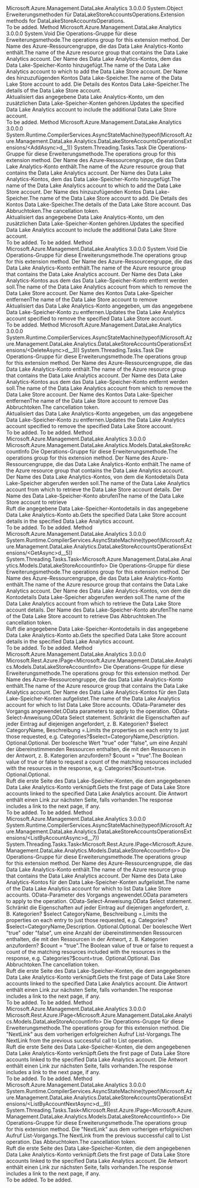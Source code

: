 <Type Name="DataLakeStoreAccountsOperationsExtensions" FullName="Microsoft.Azure.Management.DataLake.Analytics.DataLakeStoreAccountsOperationsExtensions">
  <TypeSignature Language="C#" Value="public static class DataLakeStoreAccountsOperationsExtensions" />
  <TypeSignature Language="ILAsm" Value=".class public auto ansi abstract sealed beforefieldinit DataLakeStoreAccountsOperationsExtensions extends System.Object" />
  <TypeSignature Language="DocId" Value="T:Microsoft.Azure.Management.DataLake.Analytics.DataLakeStoreAccountsOperationsExtensions" />
  <TypeSignature Language="VB.NET" Value="Public Module DataLakeStoreAccountsOperationsExtensions" />
  <TypeSignature Language="F#" Value="type DataLakeStoreAccountsOperationsExtensions = class" />
  <AssemblyInfo>
    <AssemblyName>Microsoft.Azure.Management.DataLake.Analytics</AssemblyName>
    <AssemblyVersion>3.0.0.0</AssemblyVersion>
  </AssemblyInfo>
  <Base>
    <BaseTypeName>System.Object</BaseTypeName>
  </Base>
  <Interfaces />
  <Docs>
    <summary>
            <span data-ttu-id="11980-101">Erweiterungsmethoden für DataLakeStoreAccountsOperations.</span><span class="sxs-lookup"><span data-stu-id="11980-101">Extension methods for DataLakeStoreAccountsOperations.</span></span>
            </summary>
    <remarks>To be added.</remarks>
  </Docs>
  <Members>
    <Member MemberName="Add">
      <MemberSignature Language="C#" Value="public static void Add (this Microsoft.Azure.Management.DataLake.Analytics.IDataLakeStoreAccountsOperations operations, string resourceGroupName, string accountName, string dataLakeStoreAccountName, Microsoft.Azure.Management.DataLake.Analytics.Models.AddDataLakeStoreParameters parameters = null);" />
      <MemberSignature Language="ILAsm" Value=".method public static hidebysig void Add(class Microsoft.Azure.Management.DataLake.Analytics.IDataLakeStoreAccountsOperations operations, string resourceGroupName, string accountName, string dataLakeStoreAccountName, class Microsoft.Azure.Management.DataLake.Analytics.Models.AddDataLakeStoreParameters parameters) cil managed" />
      <MemberSignature Language="DocId" Value="M:Microsoft.Azure.Management.DataLake.Analytics.DataLakeStoreAccountsOperationsExtensions.Add(Microsoft.Azure.Management.DataLake.Analytics.IDataLakeStoreAccountsOperations,System.String,System.String,System.String,Microsoft.Azure.Management.DataLake.Analytics.Models.AddDataLakeStoreParameters)" />
      <MemberSignature Language="VB.NET" Value="&lt;Extension()&gt;&#xA;Public Sub Add (operations As IDataLakeStoreAccountsOperations, resourceGroupName As String, accountName As String, dataLakeStoreAccountName As String, Optional parameters As AddDataLakeStoreParameters = null)" />
      <MemberSignature Language="F#" Value="static member Add : Microsoft.Azure.Management.DataLake.Analytics.IDataLakeStoreAccountsOperations * string * string * string * Microsoft.Azure.Management.DataLake.Analytics.Models.AddDataLakeStoreParameters -&gt; unit" Usage="Microsoft.Azure.Management.DataLake.Analytics.DataLakeStoreAccountsOperationsExtensions.Add (operations, resourceGroupName, accountName, dataLakeStoreAccountName, parameters)" />
      <MemberType>Method</MemberType>
      <AssemblyInfo>
        <AssemblyName>Microsoft.Azure.Management.DataLake.Analytics</AssemblyName>
        <AssemblyVersion>3.0.0.0</AssemblyVersion>
      </AssemblyInfo>
      <ReturnValue>
        <ReturnType>System.Void</ReturnType>
      </ReturnValue>
      <Parameters>
        <Parameter Name="operations" Type="Microsoft.Azure.Management.DataLake.Analytics.IDataLakeStoreAccountsOperations" RefType="this" />
        <Parameter Name="resourceGroupName" Type="System.String" />
        <Parameter Name="accountName" Type="System.String" />
        <Parameter Name="dataLakeStoreAccountName" Type="System.String" />
        <Parameter Name="parameters" Type="Microsoft.Azure.Management.DataLake.Analytics.Models.AddDataLakeStoreParameters" />
      </Parameters>
      <Docs>
        <param name="operations">
            <span data-ttu-id="11980-102">Die Operations-Gruppe für diese Erweiterungsmethode.</span><span class="sxs-lookup"><span data-stu-id="11980-102">The operations group for this extension method.</span></span>
            </param>
        <param name="resourceGroupName">
            <span data-ttu-id="11980-103">Der Name des Azure-Ressourcengruppe, die das Data Lake Analytics-Konto enthält.</span><span class="sxs-lookup"><span data-stu-id="11980-103">The name of the Azure resource group that contains the Data Lake Analytics account.</span></span>
            </param>
        <param name="accountName">
            <span data-ttu-id="11980-104">Der Name des Data Lake Analytics-Kontos, dem das Data Lake-Speicher-Konto hinzugefügt.</span><span class="sxs-lookup"><span data-stu-id="11980-104">The name of the Data Lake Analytics account to which to add the Data Lake Store account.</span></span>
            </param>
        <param name="dataLakeStoreAccountName">
            <span data-ttu-id="11980-105">Der Name des hinzuzufügenden Kontos Data Lake-Speicher.</span><span class="sxs-lookup"><span data-stu-id="11980-105">The name of the Data Lake Store account to add.</span></span>
            </param>
        <param name="parameters">
            <span data-ttu-id="11980-106">Die Details des Kontos Data Lake-Speicher.</span><span class="sxs-lookup"><span data-stu-id="11980-106">The details of the Data Lake Store account.</span></span>
            </param>
        <summary>
            <span data-ttu-id="11980-107">Aktualisiert das angegebene Data Lake Analytics-Konto, um den zusätzlichen Data Lake-Speicher-Konten gehören.</span><span class="sxs-lookup"><span data-stu-id="11980-107">Updates the specified Data Lake Analytics account to include the additional Data Lake Store account.</span></span>
            </summary>
        <remarks>To be added.</remarks>
      </Docs>
    </Member>
    <Member MemberName="AddAsync">
      <MemberSignature Language="C#" Value="public static System.Threading.Tasks.Task AddAsync (this Microsoft.Azure.Management.DataLake.Analytics.IDataLakeStoreAccountsOperations operations, string resourceGroupName, string accountName, string dataLakeStoreAccountName, Microsoft.Azure.Management.DataLake.Analytics.Models.AddDataLakeStoreParameters parameters = null, System.Threading.CancellationToken cancellationToken = null);" />
      <MemberSignature Language="ILAsm" Value=".method public static hidebysig class System.Threading.Tasks.Task AddAsync(class Microsoft.Azure.Management.DataLake.Analytics.IDataLakeStoreAccountsOperations operations, string resourceGroupName, string accountName, string dataLakeStoreAccountName, class Microsoft.Azure.Management.DataLake.Analytics.Models.AddDataLakeStoreParameters parameters, valuetype System.Threading.CancellationToken cancellationToken) cil managed" />
      <MemberSignature Language="DocId" Value="M:Microsoft.Azure.Management.DataLake.Analytics.DataLakeStoreAccountsOperationsExtensions.AddAsync(Microsoft.Azure.Management.DataLake.Analytics.IDataLakeStoreAccountsOperations,System.String,System.String,System.String,Microsoft.Azure.Management.DataLake.Analytics.Models.AddDataLakeStoreParameters,System.Threading.CancellationToken)" />
      <MemberSignature Language="F#" Value="static member AddAsync : Microsoft.Azure.Management.DataLake.Analytics.IDataLakeStoreAccountsOperations * string * string * string * Microsoft.Azure.Management.DataLake.Analytics.Models.AddDataLakeStoreParameters * System.Threading.CancellationToken -&gt; System.Threading.Tasks.Task" Usage="Microsoft.Azure.Management.DataLake.Analytics.DataLakeStoreAccountsOperationsExtensions.AddAsync (operations, resourceGroupName, accountName, dataLakeStoreAccountName, parameters, cancellationToken)" />
      <MemberType>Method</MemberType>
      <AssemblyInfo>
        <AssemblyName>Microsoft.Azure.Management.DataLake.Analytics</AssemblyName>
        <AssemblyVersion>3.0.0.0</AssemblyVersion>
      </AssemblyInfo>
      <Attributes>
        <Attribute>
          <AttributeName>System.Runtime.CompilerServices.AsyncStateMachine(typeof(Microsoft.Azure.Management.DataLake.Analytics.DataLakeStoreAccountsOperationsExtensions/&lt;AddAsync&gt;d__1))</AttributeName>
        </Attribute>
      </Attributes>
      <ReturnValue>
        <ReturnType>System.Threading.Tasks.Task</ReturnType>
      </ReturnValue>
      <Parameters>
        <Parameter Name="operations" Type="Microsoft.Azure.Management.DataLake.Analytics.IDataLakeStoreAccountsOperations" RefType="this" />
        <Parameter Name="resourceGroupName" Type="System.String" />
        <Parameter Name="accountName" Type="System.String" />
        <Parameter Name="dataLakeStoreAccountName" Type="System.String" />
        <Parameter Name="parameters" Type="Microsoft.Azure.Management.DataLake.Analytics.Models.AddDataLakeStoreParameters" />
        <Parameter Name="cancellationToken" Type="System.Threading.CancellationToken" />
      </Parameters>
      <Docs>
        <param name="operations">
            <span data-ttu-id="11980-108">Die Operations-Gruppe für diese Erweiterungsmethode.</span><span class="sxs-lookup"><span data-stu-id="11980-108">The operations group for this extension method.</span></span>
            </param>
        <param name="resourceGroupName">
            <span data-ttu-id="11980-109">Der Name des Azure-Ressourcengruppe, die das Data Lake Analytics-Konto enthält.</span><span class="sxs-lookup"><span data-stu-id="11980-109">The name of the Azure resource group that contains the Data Lake Analytics account.</span></span>
            </param>
        <param name="accountName">
            <span data-ttu-id="11980-110">Der Name des Data Lake Analytics-Kontos, dem das Data Lake-Speicher-Konto hinzugefügt.</span><span class="sxs-lookup"><span data-stu-id="11980-110">The name of the Data Lake Analytics account to which to add the Data Lake Store account.</span></span>
            </param>
        <param name="dataLakeStoreAccountName">
            <span data-ttu-id="11980-111">Der Name des hinzuzufügenden Kontos Data Lake-Speicher.</span><span class="sxs-lookup"><span data-stu-id="11980-111">The name of the Data Lake Store account to add.</span></span>
            </param>
        <param name="parameters">
            <span data-ttu-id="11980-112">Die Details des Kontos Data Lake-Speicher.</span><span class="sxs-lookup"><span data-stu-id="11980-112">The details of the Data Lake Store account.</span></span>
            </param>
        <param name="cancellationToken">
            <span data-ttu-id="11980-113">Das Abbruchtoken.</span><span class="sxs-lookup"><span data-stu-id="11980-113">The cancellation token.</span></span>
            </param>
        <summary>
            <span data-ttu-id="11980-114">Aktualisiert das angegebene Data Lake Analytics-Konto, um den zusätzlichen Data Lake-Speicher-Konten gehören.</span><span class="sxs-lookup"><span data-stu-id="11980-114">Updates the specified Data Lake Analytics account to include the additional Data Lake Store account.</span></span>
            </summary>
        <returns>To be added.</returns>
        <remarks>To be added.</remarks>
      </Docs>
    </Member>
    <Member MemberName="Delete">
      <MemberSignature Language="C#" Value="public static void Delete (this Microsoft.Azure.Management.DataLake.Analytics.IDataLakeStoreAccountsOperations operations, string resourceGroupName, string accountName, string dataLakeStoreAccountName);" />
      <MemberSignature Language="ILAsm" Value=".method public static hidebysig void Delete(class Microsoft.Azure.Management.DataLake.Analytics.IDataLakeStoreAccountsOperations operations, string resourceGroupName, string accountName, string dataLakeStoreAccountName) cil managed" />
      <MemberSignature Language="DocId" Value="M:Microsoft.Azure.Management.DataLake.Analytics.DataLakeStoreAccountsOperationsExtensions.Delete(Microsoft.Azure.Management.DataLake.Analytics.IDataLakeStoreAccountsOperations,System.String,System.String,System.String)" />
      <MemberSignature Language="VB.NET" Value="&lt;Extension()&gt;&#xA;Public Sub Delete (operations As IDataLakeStoreAccountsOperations, resourceGroupName As String, accountName As String, dataLakeStoreAccountName As String)" />
      <MemberSignature Language="F#" Value="static member Delete : Microsoft.Azure.Management.DataLake.Analytics.IDataLakeStoreAccountsOperations * string * string * string -&gt; unit" Usage="Microsoft.Azure.Management.DataLake.Analytics.DataLakeStoreAccountsOperationsExtensions.Delete (operations, resourceGroupName, accountName, dataLakeStoreAccountName)" />
      <MemberType>Method</MemberType>
      <AssemblyInfo>
        <AssemblyName>Microsoft.Azure.Management.DataLake.Analytics</AssemblyName>
        <AssemblyVersion>3.0.0.0</AssemblyVersion>
      </AssemblyInfo>
      <ReturnValue>
        <ReturnType>System.Void</ReturnType>
      </ReturnValue>
      <Parameters>
        <Parameter Name="operations" Type="Microsoft.Azure.Management.DataLake.Analytics.IDataLakeStoreAccountsOperations" RefType="this" />
        <Parameter Name="resourceGroupName" Type="System.String" />
        <Parameter Name="accountName" Type="System.String" />
        <Parameter Name="dataLakeStoreAccountName" Type="System.String" />
      </Parameters>
      <Docs>
        <param name="operations">
            <span data-ttu-id="11980-115">Die Operations-Gruppe für diese Erweiterungsmethode.</span><span class="sxs-lookup"><span data-stu-id="11980-115">The operations group for this extension method.</span></span>
            </param>
        <param name="resourceGroupName">
            <span data-ttu-id="11980-116">Der Name des Azure-Ressourcengruppe, die das Data Lake Analytics-Konto enthält.</span><span class="sxs-lookup"><span data-stu-id="11980-116">The name of the Azure resource group that contains the Data Lake Analytics account.</span></span>
            </param>
        <param name="accountName">
            <span data-ttu-id="11980-117">Der Name des Data Lake Analytics-Kontos aus dem das Data Lake-Speicher-Konto entfernt werden soll.</span><span class="sxs-lookup"><span data-stu-id="11980-117">The name of the Data Lake Analytics account from which to remove the Data Lake Store account.</span></span>
            </param>
        <param name="dataLakeStoreAccountName">
            <span data-ttu-id="11980-118">Der Name des Kontos Data Lake-Speicher entfernen</span><span class="sxs-lookup"><span data-stu-id="11980-118">The name of the Data Lake Store account to remove</span></span>
            </param>
        <summary>
            <span data-ttu-id="11980-119">Aktualisiert das Data Lake Analytics-Konto angegeben, um das angegebene Data Lake-Speicher-Konto zu entfernen.</span><span class="sxs-lookup"><span data-stu-id="11980-119">Updates the Data Lake Analytics account specified to remove the specified Data Lake Store account.</span></span>
            </summary>
        <remarks>To be added.</remarks>
      </Docs>
    </Member>
    <Member MemberName="DeleteAsync">
      <MemberSignature Language="C#" Value="public static System.Threading.Tasks.Task DeleteAsync (this Microsoft.Azure.Management.DataLake.Analytics.IDataLakeStoreAccountsOperations operations, string resourceGroupName, string accountName, string dataLakeStoreAccountName, System.Threading.CancellationToken cancellationToken = null);" />
      <MemberSignature Language="ILAsm" Value=".method public static hidebysig class System.Threading.Tasks.Task DeleteAsync(class Microsoft.Azure.Management.DataLake.Analytics.IDataLakeStoreAccountsOperations operations, string resourceGroupName, string accountName, string dataLakeStoreAccountName, valuetype System.Threading.CancellationToken cancellationToken) cil managed" />
      <MemberSignature Language="DocId" Value="M:Microsoft.Azure.Management.DataLake.Analytics.DataLakeStoreAccountsOperationsExtensions.DeleteAsync(Microsoft.Azure.Management.DataLake.Analytics.IDataLakeStoreAccountsOperations,System.String,System.String,System.String,System.Threading.CancellationToken)" />
      <MemberSignature Language="F#" Value="static member DeleteAsync : Microsoft.Azure.Management.DataLake.Analytics.IDataLakeStoreAccountsOperations * string * string * string * System.Threading.CancellationToken -&gt; System.Threading.Tasks.Task" Usage="Microsoft.Azure.Management.DataLake.Analytics.DataLakeStoreAccountsOperationsExtensions.DeleteAsync (operations, resourceGroupName, accountName, dataLakeStoreAccountName, cancellationToken)" />
      <MemberType>Method</MemberType>
      <AssemblyInfo>
        <AssemblyName>Microsoft.Azure.Management.DataLake.Analytics</AssemblyName>
        <AssemblyVersion>3.0.0.0</AssemblyVersion>
      </AssemblyInfo>
      <Attributes>
        <Attribute>
          <AttributeName>System.Runtime.CompilerServices.AsyncStateMachine(typeof(Microsoft.Azure.Management.DataLake.Analytics.DataLakeStoreAccountsOperationsExtensions/&lt;DeleteAsync&gt;d__3))</AttributeName>
        </Attribute>
      </Attributes>
      <ReturnValue>
        <ReturnType>System.Threading.Tasks.Task</ReturnType>
      </ReturnValue>
      <Parameters>
        <Parameter Name="operations" Type="Microsoft.Azure.Management.DataLake.Analytics.IDataLakeStoreAccountsOperations" RefType="this" />
        <Parameter Name="resourceGroupName" Type="System.String" />
        <Parameter Name="accountName" Type="System.String" />
        <Parameter Name="dataLakeStoreAccountName" Type="System.String" />
        <Parameter Name="cancellationToken" Type="System.Threading.CancellationToken" />
      </Parameters>
      <Docs>
        <param name="operations">
            <span data-ttu-id="11980-120">Die Operations-Gruppe für diese Erweiterungsmethode.</span><span class="sxs-lookup"><span data-stu-id="11980-120">The operations group for this extension method.</span></span>
            </param>
        <param name="resourceGroupName">
            <span data-ttu-id="11980-121">Der Name des Azure-Ressourcengruppe, die das Data Lake Analytics-Konto enthält.</span><span class="sxs-lookup"><span data-stu-id="11980-121">The name of the Azure resource group that contains the Data Lake Analytics account.</span></span>
            </param>
        <param name="accountName">
            <span data-ttu-id="11980-122">Der Name des Data Lake Analytics-Kontos aus dem das Data Lake-Speicher-Konto entfernt werden soll.</span><span class="sxs-lookup"><span data-stu-id="11980-122">The name of the Data Lake Analytics account from which to remove the Data Lake Store account.</span></span>
            </param>
        <param name="dataLakeStoreAccountName">
            <span data-ttu-id="11980-123">Der Name des Kontos Data Lake-Speicher entfernen</span><span class="sxs-lookup"><span data-stu-id="11980-123">The name of the Data Lake Store account to remove</span></span>
            </param>
        <param name="cancellationToken">
            <span data-ttu-id="11980-124">Das Abbruchtoken.</span><span class="sxs-lookup"><span data-stu-id="11980-124">The cancellation token.</span></span>
            </param>
        <summary>
            <span data-ttu-id="11980-125">Aktualisiert das Data Lake Analytics-Konto angegeben, um das angegebene Data Lake-Speicher-Konto zu entfernen.</span><span class="sxs-lookup"><span data-stu-id="11980-125">Updates the Data Lake Analytics account specified to remove the specified Data Lake Store account.</span></span>
            </summary>
        <returns>To be added.</returns>
        <remarks>To be added.</remarks>
      </Docs>
    </Member>
    <Member MemberName="Get">
      <MemberSignature Language="C#" Value="public static Microsoft.Azure.Management.DataLake.Analytics.Models.DataLakeStoreAccountInfo Get (this Microsoft.Azure.Management.DataLake.Analytics.IDataLakeStoreAccountsOperations operations, string resourceGroupName, string accountName, string dataLakeStoreAccountName);" />
      <MemberSignature Language="ILAsm" Value=".method public static hidebysig class Microsoft.Azure.Management.DataLake.Analytics.Models.DataLakeStoreAccountInfo Get(class Microsoft.Azure.Management.DataLake.Analytics.IDataLakeStoreAccountsOperations operations, string resourceGroupName, string accountName, string dataLakeStoreAccountName) cil managed" />
      <MemberSignature Language="DocId" Value="M:Microsoft.Azure.Management.DataLake.Analytics.DataLakeStoreAccountsOperationsExtensions.Get(Microsoft.Azure.Management.DataLake.Analytics.IDataLakeStoreAccountsOperations,System.String,System.String,System.String)" />
      <MemberSignature Language="VB.NET" Value="&lt;Extension()&gt;&#xA;Public Function Get (operations As IDataLakeStoreAccountsOperations, resourceGroupName As String, accountName As String, dataLakeStoreAccountName As String) As DataLakeStoreAccountInfo" />
      <MemberSignature Language="F#" Value="static member Get : Microsoft.Azure.Management.DataLake.Analytics.IDataLakeStoreAccountsOperations * string * string * string -&gt; Microsoft.Azure.Management.DataLake.Analytics.Models.DataLakeStoreAccountInfo" Usage="Microsoft.Azure.Management.DataLake.Analytics.DataLakeStoreAccountsOperationsExtensions.Get (operations, resourceGroupName, accountName, dataLakeStoreAccountName)" />
      <MemberType>Method</MemberType>
      <AssemblyInfo>
        <AssemblyName>Microsoft.Azure.Management.DataLake.Analytics</AssemblyName>
        <AssemblyVersion>3.0.0.0</AssemblyVersion>
      </AssemblyInfo>
      <ReturnValue>
        <ReturnType>Microsoft.Azure.Management.DataLake.Analytics.Models.DataLakeStoreAccountInfo</ReturnType>
      </ReturnValue>
      <Parameters>
        <Parameter Name="operations" Type="Microsoft.Azure.Management.DataLake.Analytics.IDataLakeStoreAccountsOperations" RefType="this" />
        <Parameter Name="resourceGroupName" Type="System.String" />
        <Parameter Name="accountName" Type="System.String" />
        <Parameter Name="dataLakeStoreAccountName" Type="System.String" />
      </Parameters>
      <Docs>
        <param name="operations">
            <span data-ttu-id="11980-126">Die Operations-Gruppe für diese Erweiterungsmethode.</span><span class="sxs-lookup"><span data-stu-id="11980-126">The operations group for this extension method.</span></span>
            </param>
        <param name="resourceGroupName">
            <span data-ttu-id="11980-127">Der Name des Azure-Ressourcengruppe, die das Data Lake Analytics-Konto enthält.</span><span class="sxs-lookup"><span data-stu-id="11980-127">The name of the Azure resource group that contains the Data Lake Analytics account.</span></span>
            </param>
        <param name="accountName">
            <span data-ttu-id="11980-128">Der Name des Data Lake Analytics-Kontos, von dem die Kontodetails Data Lake-Speicher abgerufen werden soll.</span><span class="sxs-lookup"><span data-stu-id="11980-128">The name of the Data Lake Analytics account from which to retrieve the Data Lake Store account details.</span></span>
            </param>
        <param name="dataLakeStoreAccountName">
            <span data-ttu-id="11980-129">Der Name des Data Lake-Speicher-Konto abrufen</span><span class="sxs-lookup"><span data-stu-id="11980-129">The name of the Data Lake Store account to retrieve</span></span>
            </param>
        <summary>
            <span data-ttu-id="11980-130">Ruft die angegebene Data Lake-Speicher-Kontodetails in das angegebene Data Lake Analytics-Konto ab.</span><span class="sxs-lookup"><span data-stu-id="11980-130">Gets the specified Data Lake Store account details in the specified Data Lake Analytics account.</span></span>
            </summary>
        <returns>To be added.</returns>
        <remarks>To be added.</remarks>
      </Docs>
    </Member>
    <Member MemberName="GetAsync">
      <MemberSignature Language="C#" Value="public static System.Threading.Tasks.Task&lt;Microsoft.Azure.Management.DataLake.Analytics.Models.DataLakeStoreAccountInfo&gt; GetAsync (this Microsoft.Azure.Management.DataLake.Analytics.IDataLakeStoreAccountsOperations operations, string resourceGroupName, string accountName, string dataLakeStoreAccountName, System.Threading.CancellationToken cancellationToken = null);" />
      <MemberSignature Language="ILAsm" Value=".method public static hidebysig class System.Threading.Tasks.Task`1&lt;class Microsoft.Azure.Management.DataLake.Analytics.Models.DataLakeStoreAccountInfo&gt; GetAsync(class Microsoft.Azure.Management.DataLake.Analytics.IDataLakeStoreAccountsOperations operations, string resourceGroupName, string accountName, string dataLakeStoreAccountName, valuetype System.Threading.CancellationToken cancellationToken) cil managed" />
      <MemberSignature Language="DocId" Value="M:Microsoft.Azure.Management.DataLake.Analytics.DataLakeStoreAccountsOperationsExtensions.GetAsync(Microsoft.Azure.Management.DataLake.Analytics.IDataLakeStoreAccountsOperations,System.String,System.String,System.String,System.Threading.CancellationToken)" />
      <MemberSignature Language="F#" Value="static member GetAsync : Microsoft.Azure.Management.DataLake.Analytics.IDataLakeStoreAccountsOperations * string * string * string * System.Threading.CancellationToken -&gt; System.Threading.Tasks.Task&lt;Microsoft.Azure.Management.DataLake.Analytics.Models.DataLakeStoreAccountInfo&gt;" Usage="Microsoft.Azure.Management.DataLake.Analytics.DataLakeStoreAccountsOperationsExtensions.GetAsync (operations, resourceGroupName, accountName, dataLakeStoreAccountName, cancellationToken)" />
      <MemberType>Method</MemberType>
      <AssemblyInfo>
        <AssemblyName>Microsoft.Azure.Management.DataLake.Analytics</AssemblyName>
        <AssemblyVersion>3.0.0.0</AssemblyVersion>
      </AssemblyInfo>
      <Attributes>
        <Attribute>
          <AttributeName>System.Runtime.CompilerServices.AsyncStateMachine(typeof(Microsoft.Azure.Management.DataLake.Analytics.DataLakeStoreAccountsOperationsExtensions/&lt;GetAsync&gt;d__5))</AttributeName>
        </Attribute>
      </Attributes>
      <ReturnValue>
        <ReturnType>System.Threading.Tasks.Task&lt;Microsoft.Azure.Management.DataLake.Analytics.Models.DataLakeStoreAccountInfo&gt;</ReturnType>
      </ReturnValue>
      <Parameters>
        <Parameter Name="operations" Type="Microsoft.Azure.Management.DataLake.Analytics.IDataLakeStoreAccountsOperations" RefType="this" />
        <Parameter Name="resourceGroupName" Type="System.String" />
        <Parameter Name="accountName" Type="System.String" />
        <Parameter Name="dataLakeStoreAccountName" Type="System.String" />
        <Parameter Name="cancellationToken" Type="System.Threading.CancellationToken" />
      </Parameters>
      <Docs>
        <param name="operations">
            <span data-ttu-id="11980-131">Die Operations-Gruppe für diese Erweiterungsmethode.</span><span class="sxs-lookup"><span data-stu-id="11980-131">The operations group for this extension method.</span></span>
            </param>
        <param name="resourceGroupName">
            <span data-ttu-id="11980-132">Der Name des Azure-Ressourcengruppe, die das Data Lake Analytics-Konto enthält.</span><span class="sxs-lookup"><span data-stu-id="11980-132">The name of the Azure resource group that contains the Data Lake Analytics account.</span></span>
            </param>
        <param name="accountName">
            <span data-ttu-id="11980-133">Der Name des Data Lake Analytics-Kontos, von dem die Kontodetails Data Lake-Speicher abgerufen werden soll.</span><span class="sxs-lookup"><span data-stu-id="11980-133">The name of the Data Lake Analytics account from which to retrieve the Data Lake Store account details.</span></span>
            </param>
        <param name="dataLakeStoreAccountName">
            <span data-ttu-id="11980-134">Der Name des Data Lake-Speicher-Konto abrufen</span><span class="sxs-lookup"><span data-stu-id="11980-134">The name of the Data Lake Store account to retrieve</span></span>
            </param>
        <param name="cancellationToken">
            <span data-ttu-id="11980-135">Das Abbruchtoken.</span><span class="sxs-lookup"><span data-stu-id="11980-135">The cancellation token.</span></span>
            </param>
        <summary>
            <span data-ttu-id="11980-136">Ruft die angegebene Data Lake-Speicher-Kontodetails in das angegebene Data Lake Analytics-Konto ab.</span><span class="sxs-lookup"><span data-stu-id="11980-136">Gets the specified Data Lake Store account details in the specified Data Lake Analytics account.</span></span>
            </summary>
        <returns>To be added.</returns>
        <remarks>To be added.</remarks>
      </Docs>
    </Member>
    <Member MemberName="ListByAccount">
      <MemberSignature Language="C#" Value="public static Microsoft.Rest.Azure.IPage&lt;Microsoft.Azure.Management.DataLake.Analytics.Models.DataLakeStoreAccountInfo&gt; ListByAccount (this Microsoft.Azure.Management.DataLake.Analytics.IDataLakeStoreAccountsOperations operations, string resourceGroupName, string accountName, Microsoft.Rest.Azure.OData.ODataQuery&lt;Microsoft.Azure.Management.DataLake.Analytics.Models.DataLakeStoreAccountInfo&gt; odataQuery = null, string select = null, Nullable&lt;bool&gt; count = null);" />
      <MemberSignature Language="ILAsm" Value=".method public static hidebysig class Microsoft.Rest.Azure.IPage`1&lt;class Microsoft.Azure.Management.DataLake.Analytics.Models.DataLakeStoreAccountInfo&gt; ListByAccount(class Microsoft.Azure.Management.DataLake.Analytics.IDataLakeStoreAccountsOperations operations, string resourceGroupName, string accountName, class Microsoft.Rest.Azure.OData.ODataQuery`1&lt;class Microsoft.Azure.Management.DataLake.Analytics.Models.DataLakeStoreAccountInfo&gt; odataQuery, string select, valuetype System.Nullable`1&lt;bool&gt; count) cil managed" />
      <MemberSignature Language="DocId" Value="M:Microsoft.Azure.Management.DataLake.Analytics.DataLakeStoreAccountsOperationsExtensions.ListByAccount(Microsoft.Azure.Management.DataLake.Analytics.IDataLakeStoreAccountsOperations,System.String,System.String,Microsoft.Rest.Azure.OData.ODataQuery{Microsoft.Azure.Management.DataLake.Analytics.Models.DataLakeStoreAccountInfo},System.String,System.Nullable{System.Boolean})" />
      <MemberSignature Language="VB.NET" Value="&lt;Extension()&gt;&#xA;Public Function ListByAccount (operations As IDataLakeStoreAccountsOperations, resourceGroupName As String, accountName As String, Optional odataQuery As ODataQuery(Of DataLakeStoreAccountInfo) = null, Optional select As String = null, Optional count As Nullable(Of Boolean) = null) As IPage(Of DataLakeStoreAccountInfo)" />
      <MemberSignature Language="F#" Value="static member ListByAccount : Microsoft.Azure.Management.DataLake.Analytics.IDataLakeStoreAccountsOperations * string * string * Microsoft.Rest.Azure.OData.ODataQuery&lt;Microsoft.Azure.Management.DataLake.Analytics.Models.DataLakeStoreAccountInfo&gt; * string * Nullable&lt;bool&gt; -&gt; Microsoft.Rest.Azure.IPage&lt;Microsoft.Azure.Management.DataLake.Analytics.Models.DataLakeStoreAccountInfo&gt;" Usage="Microsoft.Azure.Management.DataLake.Analytics.DataLakeStoreAccountsOperationsExtensions.ListByAccount (operations, resourceGroupName, accountName, odataQuery, select, count)" />
      <MemberType>Method</MemberType>
      <AssemblyInfo>
        <AssemblyName>Microsoft.Azure.Management.DataLake.Analytics</AssemblyName>
        <AssemblyVersion>3.0.0.0</AssemblyVersion>
      </AssemblyInfo>
      <ReturnValue>
        <ReturnType>Microsoft.Rest.Azure.IPage&lt;Microsoft.Azure.Management.DataLake.Analytics.Models.DataLakeStoreAccountInfo&gt;</ReturnType>
      </ReturnValue>
      <Parameters>
        <Parameter Name="operations" Type="Microsoft.Azure.Management.DataLake.Analytics.IDataLakeStoreAccountsOperations" RefType="this" />
        <Parameter Name="resourceGroupName" Type="System.String" />
        <Parameter Name="accountName" Type="System.String" />
        <Parameter Name="odataQuery" Type="Microsoft.Rest.Azure.OData.ODataQuery&lt;Microsoft.Azure.Management.DataLake.Analytics.Models.DataLakeStoreAccountInfo&gt;" />
        <Parameter Name="select" Type="System.String" />
        <Parameter Name="count" Type="System.Nullable&lt;System.Boolean&gt;" />
      </Parameters>
      <Docs>
        <param name="operations">
            <span data-ttu-id="11980-137">Die Operations-Gruppe für diese Erweiterungsmethode.</span><span class="sxs-lookup"><span data-stu-id="11980-137">The operations group for this extension method.</span></span>
            </param>
        <param name="resourceGroupName">
            <span data-ttu-id="11980-138">Der Name des Azure-Ressourcengruppe, die das Data Lake Analytics-Konto enthält.</span><span class="sxs-lookup"><span data-stu-id="11980-138">The name of the Azure resource group that contains the Data Lake Analytics account.</span></span>
            </param>
        <param name="accountName">
            <span data-ttu-id="11980-139">Der Name des Data Lake Analytics-Kontos für den Data Lake-Speicher-Konten aufgelistet.</span><span class="sxs-lookup"><span data-stu-id="11980-139">The name of the Data Lake Analytics account for which to list Data Lake Store accounts.</span></span>
            </param>
        <param name="odataQuery">
            <span data-ttu-id="11980-140">OData-Parameter des Vorgangs angewendet.</span><span class="sxs-lookup"><span data-stu-id="11980-140">OData parameters to apply to the operation.</span></span>
            </param>
        <param name="select">
            <span data-ttu-id="11980-141">OData-Select-Anweisung.</span><span class="sxs-lookup"><span data-stu-id="11980-141">OData Select statement.</span></span> <span data-ttu-id="11980-142">Schränkt die Eigenschaften auf jeder Eintrag auf diejenigen angefordert, z. B. Kategorien? $select CategoryName, Beschreibung =.</span><span class="sxs-lookup"><span data-stu-id="11980-142">Limits the properties on each entry to just those requested, e.g. Categories?$select=CategoryName,Description.</span></span> <span data-ttu-id="11980-143">Optional.</span><span class="sxs-lookup"><span data-stu-id="11980-143">Optional.</span></span>
            </param>
        <param name="count">
            <span data-ttu-id="11980-144">Der boolesche Wert "true" oder "false", um eine Anzahl der übereinstimmenden Ressourcen enthalten, die mit den Ressourcen in der Antwort, z. B. Kategorien anzufordern? $count = "true".</span><span class="sxs-lookup"><span data-stu-id="11980-144">The Boolean value of true or false to request a count of the matching resources included with the resources in the response, e.g. Categories?$count=true.</span></span> <span data-ttu-id="11980-145">Optional.</span><span class="sxs-lookup"><span data-stu-id="11980-145">Optional.</span></span>
            </param>
        <summary>
            <span data-ttu-id="11980-146">Ruft die erste Seite des Data Lake-Speicher-Konten, die dem angegebenen Data Lake Analytics-Konto verknüpft.</span><span class="sxs-lookup"><span data-stu-id="11980-146">Gets the first page of Data Lake Store accounts linked to the specified Data Lake Analytics account.</span></span> <span data-ttu-id="11980-147">Die Antwort enthält einen Link zur nächsten Seite, falls vorhanden.</span><span class="sxs-lookup"><span data-stu-id="11980-147">The response includes a link to the next page, if any.</span></span>
            </summary>
        <returns>To be added.</returns>
        <remarks>To be added.</remarks>
      </Docs>
    </Member>
    <Member MemberName="ListByAccountAsync">
      <MemberSignature Language="C#" Value="public static System.Threading.Tasks.Task&lt;Microsoft.Rest.Azure.IPage&lt;Microsoft.Azure.Management.DataLake.Analytics.Models.DataLakeStoreAccountInfo&gt;&gt; ListByAccountAsync (this Microsoft.Azure.Management.DataLake.Analytics.IDataLakeStoreAccountsOperations operations, string resourceGroupName, string accountName, Microsoft.Rest.Azure.OData.ODataQuery&lt;Microsoft.Azure.Management.DataLake.Analytics.Models.DataLakeStoreAccountInfo&gt; odataQuery = null, string select = null, Nullable&lt;bool&gt; count = null, System.Threading.CancellationToken cancellationToken = null);" />
      <MemberSignature Language="ILAsm" Value=".method public static hidebysig class System.Threading.Tasks.Task`1&lt;class Microsoft.Rest.Azure.IPage`1&lt;class Microsoft.Azure.Management.DataLake.Analytics.Models.DataLakeStoreAccountInfo&gt;&gt; ListByAccountAsync(class Microsoft.Azure.Management.DataLake.Analytics.IDataLakeStoreAccountsOperations operations, string resourceGroupName, string accountName, class Microsoft.Rest.Azure.OData.ODataQuery`1&lt;class Microsoft.Azure.Management.DataLake.Analytics.Models.DataLakeStoreAccountInfo&gt; odataQuery, string select, valuetype System.Nullable`1&lt;bool&gt; count, valuetype System.Threading.CancellationToken cancellationToken) cil managed" />
      <MemberSignature Language="DocId" Value="M:Microsoft.Azure.Management.DataLake.Analytics.DataLakeStoreAccountsOperationsExtensions.ListByAccountAsync(Microsoft.Azure.Management.DataLake.Analytics.IDataLakeStoreAccountsOperations,System.String,System.String,Microsoft.Rest.Azure.OData.ODataQuery{Microsoft.Azure.Management.DataLake.Analytics.Models.DataLakeStoreAccountInfo},System.String,System.Nullable{System.Boolean},System.Threading.CancellationToken)" />
      <MemberSignature Language="F#" Value="static member ListByAccountAsync : Microsoft.Azure.Management.DataLake.Analytics.IDataLakeStoreAccountsOperations * string * string * Microsoft.Rest.Azure.OData.ODataQuery&lt;Microsoft.Azure.Management.DataLake.Analytics.Models.DataLakeStoreAccountInfo&gt; * string * Nullable&lt;bool&gt; * System.Threading.CancellationToken -&gt; System.Threading.Tasks.Task&lt;Microsoft.Rest.Azure.IPage&lt;Microsoft.Azure.Management.DataLake.Analytics.Models.DataLakeStoreAccountInfo&gt;&gt;" Usage="Microsoft.Azure.Management.DataLake.Analytics.DataLakeStoreAccountsOperationsExtensions.ListByAccountAsync (operations, resourceGroupName, accountName, odataQuery, select, count, cancellationToken)" />
      <MemberType>Method</MemberType>
      <AssemblyInfo>
        <AssemblyName>Microsoft.Azure.Management.DataLake.Analytics</AssemblyName>
        <AssemblyVersion>3.0.0.0</AssemblyVersion>
      </AssemblyInfo>
      <Attributes>
        <Attribute>
          <AttributeName>System.Runtime.CompilerServices.AsyncStateMachine(typeof(Microsoft.Azure.Management.DataLake.Analytics.DataLakeStoreAccountsOperationsExtensions/&lt;ListByAccountAsync&gt;d__7))</AttributeName>
        </Attribute>
      </Attributes>
      <ReturnValue>
        <ReturnType>System.Threading.Tasks.Task&lt;Microsoft.Rest.Azure.IPage&lt;Microsoft.Azure.Management.DataLake.Analytics.Models.DataLakeStoreAccountInfo&gt;&gt;</ReturnType>
      </ReturnValue>
      <Parameters>
        <Parameter Name="operations" Type="Microsoft.Azure.Management.DataLake.Analytics.IDataLakeStoreAccountsOperations" RefType="this" />
        <Parameter Name="resourceGroupName" Type="System.String" />
        <Parameter Name="accountName" Type="System.String" />
        <Parameter Name="odataQuery" Type="Microsoft.Rest.Azure.OData.ODataQuery&lt;Microsoft.Azure.Management.DataLake.Analytics.Models.DataLakeStoreAccountInfo&gt;" />
        <Parameter Name="select" Type="System.String" />
        <Parameter Name="count" Type="System.Nullable&lt;System.Boolean&gt;" />
        <Parameter Name="cancellationToken" Type="System.Threading.CancellationToken" />
      </Parameters>
      <Docs>
        <param name="operations">
            <span data-ttu-id="11980-148">Die Operations-Gruppe für diese Erweiterungsmethode.</span><span class="sxs-lookup"><span data-stu-id="11980-148">The operations group for this extension method.</span></span>
            </param>
        <param name="resourceGroupName">
            <span data-ttu-id="11980-149">Der Name des Azure-Ressourcengruppe, die das Data Lake Analytics-Konto enthält.</span><span class="sxs-lookup"><span data-stu-id="11980-149">The name of the Azure resource group that contains the Data Lake Analytics account.</span></span>
            </param>
        <param name="accountName">
            <span data-ttu-id="11980-150">Der Name des Data Lake Analytics-Kontos für den Data Lake-Speicher-Konten aufgelistet.</span><span class="sxs-lookup"><span data-stu-id="11980-150">The name of the Data Lake Analytics account for which to list Data Lake Store accounts.</span></span>
            </param>
        <param name="odataQuery">
            <span data-ttu-id="11980-151">OData-Parameter des Vorgangs angewendet.</span><span class="sxs-lookup"><span data-stu-id="11980-151">OData parameters to apply to the operation.</span></span>
            </param>
        <param name="select">
            <span data-ttu-id="11980-152">OData-Select-Anweisung.</span><span class="sxs-lookup"><span data-stu-id="11980-152">OData Select statement.</span></span> <span data-ttu-id="11980-153">Schränkt die Eigenschaften auf jeder Eintrag auf diejenigen angefordert, z. B. Kategorien? $select CategoryName, Beschreibung =.</span><span class="sxs-lookup"><span data-stu-id="11980-153">Limits the properties on each entry to just those requested, e.g. Categories?$select=CategoryName,Description.</span></span> <span data-ttu-id="11980-154">Optional.</span><span class="sxs-lookup"><span data-stu-id="11980-154">Optional.</span></span>
            </param>
        <param name="count">
            <span data-ttu-id="11980-155">Der boolesche Wert "true" oder "false", um eine Anzahl der übereinstimmenden Ressourcen enthalten, die mit den Ressourcen in der Antwort, z. B. Kategorien anzufordern? $count = "true".</span><span class="sxs-lookup"><span data-stu-id="11980-155">The Boolean value of true or false to request a count of the matching resources included with the resources in the response, e.g. Categories?$count=true.</span></span> <span data-ttu-id="11980-156">Optional.</span><span class="sxs-lookup"><span data-stu-id="11980-156">Optional.</span></span>
            </param>
        <param name="cancellationToken">
            <span data-ttu-id="11980-157">Das Abbruchtoken.</span><span class="sxs-lookup"><span data-stu-id="11980-157">The cancellation token.</span></span>
            </param>
        <summary>
            <span data-ttu-id="11980-158">Ruft die erste Seite des Data Lake-Speicher-Konten, die dem angegebenen Data Lake Analytics-Konto verknüpft.</span><span class="sxs-lookup"><span data-stu-id="11980-158">Gets the first page of Data Lake Store accounts linked to the specified Data Lake Analytics account.</span></span> <span data-ttu-id="11980-159">Die Antwort enthält einen Link zur nächsten Seite, falls vorhanden.</span><span class="sxs-lookup"><span data-stu-id="11980-159">The response includes a link to the next page, if any.</span></span>
            </summary>
        <returns>To be added.</returns>
        <remarks>To be added.</remarks>
      </Docs>
    </Member>
    <Member MemberName="ListByAccountNext">
      <MemberSignature Language="C#" Value="public static Microsoft.Rest.Azure.IPage&lt;Microsoft.Azure.Management.DataLake.Analytics.Models.DataLakeStoreAccountInfo&gt; ListByAccountNext (this Microsoft.Azure.Management.DataLake.Analytics.IDataLakeStoreAccountsOperations operations, string nextPageLink);" />
      <MemberSignature Language="ILAsm" Value=".method public static hidebysig class Microsoft.Rest.Azure.IPage`1&lt;class Microsoft.Azure.Management.DataLake.Analytics.Models.DataLakeStoreAccountInfo&gt; ListByAccountNext(class Microsoft.Azure.Management.DataLake.Analytics.IDataLakeStoreAccountsOperations operations, string nextPageLink) cil managed" />
      <MemberSignature Language="DocId" Value="M:Microsoft.Azure.Management.DataLake.Analytics.DataLakeStoreAccountsOperationsExtensions.ListByAccountNext(Microsoft.Azure.Management.DataLake.Analytics.IDataLakeStoreAccountsOperations,System.String)" />
      <MemberSignature Language="VB.NET" Value="&lt;Extension()&gt;&#xA;Public Function ListByAccountNext (operations As IDataLakeStoreAccountsOperations, nextPageLink As String) As IPage(Of DataLakeStoreAccountInfo)" />
      <MemberSignature Language="F#" Value="static member ListByAccountNext : Microsoft.Azure.Management.DataLake.Analytics.IDataLakeStoreAccountsOperations * string -&gt; Microsoft.Rest.Azure.IPage&lt;Microsoft.Azure.Management.DataLake.Analytics.Models.DataLakeStoreAccountInfo&gt;" Usage="Microsoft.Azure.Management.DataLake.Analytics.DataLakeStoreAccountsOperationsExtensions.ListByAccountNext (operations, nextPageLink)" />
      <MemberType>Method</MemberType>
      <AssemblyInfo>
        <AssemblyName>Microsoft.Azure.Management.DataLake.Analytics</AssemblyName>
        <AssemblyVersion>3.0.0.0</AssemblyVersion>
      </AssemblyInfo>
      <ReturnValue>
        <ReturnType>Microsoft.Rest.Azure.IPage&lt;Microsoft.Azure.Management.DataLake.Analytics.Models.DataLakeStoreAccountInfo&gt;</ReturnType>
      </ReturnValue>
      <Parameters>
        <Parameter Name="operations" Type="Microsoft.Azure.Management.DataLake.Analytics.IDataLakeStoreAccountsOperations" RefType="this" />
        <Parameter Name="nextPageLink" Type="System.String" />
      </Parameters>
      <Docs>
        <param name="operations">
            <span data-ttu-id="11980-160">Die Operations-Gruppe für diese Erweiterungsmethode.</span><span class="sxs-lookup"><span data-stu-id="11980-160">The operations group for this extension method.</span></span>
            </param>
        <param name="nextPageLink">
            <span data-ttu-id="11980-161">Die "NextLink" aus dem vorherigen erfolgreichen Aufruf List-Vorgangs.</span><span class="sxs-lookup"><span data-stu-id="11980-161">The NextLink from the previous successful call to List operation.</span></span>
            </param>
        <summary>
            <span data-ttu-id="11980-162">Ruft die erste Seite des Data Lake-Speicher-Konten, die dem angegebenen Data Lake Analytics-Konto verknüpft.</span><span class="sxs-lookup"><span data-stu-id="11980-162">Gets the first page of Data Lake Store accounts linked to the specified Data Lake Analytics account.</span></span> <span data-ttu-id="11980-163">Die Antwort enthält einen Link zur nächsten Seite, falls vorhanden.</span><span class="sxs-lookup"><span data-stu-id="11980-163">The response includes a link to the next page, if any.</span></span>
            </summary>
        <returns>To be added.</returns>
        <remarks>To be added.</remarks>
      </Docs>
    </Member>
    <Member MemberName="ListByAccountNextAsync">
      <MemberSignature Language="C#" Value="public static System.Threading.Tasks.Task&lt;Microsoft.Rest.Azure.IPage&lt;Microsoft.Azure.Management.DataLake.Analytics.Models.DataLakeStoreAccountInfo&gt;&gt; ListByAccountNextAsync (this Microsoft.Azure.Management.DataLake.Analytics.IDataLakeStoreAccountsOperations operations, string nextPageLink, System.Threading.CancellationToken cancellationToken = null);" />
      <MemberSignature Language="ILAsm" Value=".method public static hidebysig class System.Threading.Tasks.Task`1&lt;class Microsoft.Rest.Azure.IPage`1&lt;class Microsoft.Azure.Management.DataLake.Analytics.Models.DataLakeStoreAccountInfo&gt;&gt; ListByAccountNextAsync(class Microsoft.Azure.Management.DataLake.Analytics.IDataLakeStoreAccountsOperations operations, string nextPageLink, valuetype System.Threading.CancellationToken cancellationToken) cil managed" />
      <MemberSignature Language="DocId" Value="M:Microsoft.Azure.Management.DataLake.Analytics.DataLakeStoreAccountsOperationsExtensions.ListByAccountNextAsync(Microsoft.Azure.Management.DataLake.Analytics.IDataLakeStoreAccountsOperations,System.String,System.Threading.CancellationToken)" />
      <MemberSignature Language="F#" Value="static member ListByAccountNextAsync : Microsoft.Azure.Management.DataLake.Analytics.IDataLakeStoreAccountsOperations * string * System.Threading.CancellationToken -&gt; System.Threading.Tasks.Task&lt;Microsoft.Rest.Azure.IPage&lt;Microsoft.Azure.Management.DataLake.Analytics.Models.DataLakeStoreAccountInfo&gt;&gt;" Usage="Microsoft.Azure.Management.DataLake.Analytics.DataLakeStoreAccountsOperationsExtensions.ListByAccountNextAsync (operations, nextPageLink, cancellationToken)" />
      <MemberType>Method</MemberType>
      <AssemblyInfo>
        <AssemblyName>Microsoft.Azure.Management.DataLake.Analytics</AssemblyName>
        <AssemblyVersion>3.0.0.0</AssemblyVersion>
      </AssemblyInfo>
      <Attributes>
        <Attribute>
          <AttributeName>System.Runtime.CompilerServices.AsyncStateMachine(typeof(Microsoft.Azure.Management.DataLake.Analytics.DataLakeStoreAccountsOperationsExtensions/&lt;ListByAccountNextAsync&gt;d__9))</AttributeName>
        </Attribute>
      </Attributes>
      <ReturnValue>
        <ReturnType>System.Threading.Tasks.Task&lt;Microsoft.Rest.Azure.IPage&lt;Microsoft.Azure.Management.DataLake.Analytics.Models.DataLakeStoreAccountInfo&gt;&gt;</ReturnType>
      </ReturnValue>
      <Parameters>
        <Parameter Name="operations" Type="Microsoft.Azure.Management.DataLake.Analytics.IDataLakeStoreAccountsOperations" RefType="this" />
        <Parameter Name="nextPageLink" Type="System.String" />
        <Parameter Name="cancellationToken" Type="System.Threading.CancellationToken" />
      </Parameters>
      <Docs>
        <param name="operations">
            <span data-ttu-id="11980-164">Die Operations-Gruppe für diese Erweiterungsmethode.</span><span class="sxs-lookup"><span data-stu-id="11980-164">The operations group for this extension method.</span></span>
            </param>
        <param name="nextPageLink">
            <span data-ttu-id="11980-165">Die "NextLink" aus dem vorherigen erfolgreichen Aufruf List-Vorgangs.</span><span class="sxs-lookup"><span data-stu-id="11980-165">The NextLink from the previous successful call to List operation.</span></span>
            </param>
        <param name="cancellationToken">
            <span data-ttu-id="11980-166">Das Abbruchtoken.</span><span class="sxs-lookup"><span data-stu-id="11980-166">The cancellation token.</span></span>
            </param>
        <summary>
            <span data-ttu-id="11980-167">Ruft die erste Seite des Data Lake-Speicher-Konten, die dem angegebenen Data Lake Analytics-Konto verknüpft.</span><span class="sxs-lookup"><span data-stu-id="11980-167">Gets the first page of Data Lake Store accounts linked to the specified Data Lake Analytics account.</span></span> <span data-ttu-id="11980-168">Die Antwort enthält einen Link zur nächsten Seite, falls vorhanden.</span><span class="sxs-lookup"><span data-stu-id="11980-168">The response includes a link to the next page, if any.</span></span>
            </summary>
        <returns>To be added.</returns>
        <remarks>To be added.</remarks>
      </Docs>
    </Member>
  </Members>
</Type>